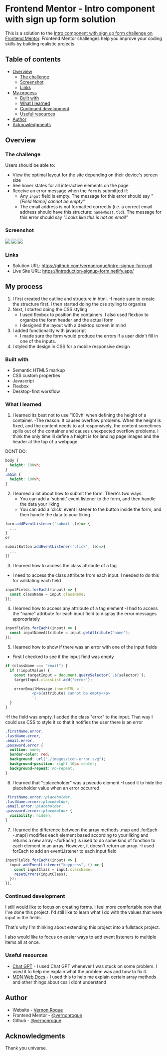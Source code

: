 # Frontend Mentor - Intro component with sign up form solution

This is a solution to the [Intro component with sign up form challenge on Frontend Mentor](https://www.frontendmentor.io/challenges/intro-component-with-signup-form-5cf91bd49edda32581d28fd1). Frontend Mentor challenges help you improve your coding skills by building realistic projects.

## Table of contents

- [Overview](#overview)
  - [The challenge](#the-challenge)
  - [Screenshot](#screenshot)
  - [Links](#links)
- [My process](#my-process)
  - [Built with](#built-with)
  - [What I learned](#what-i-learned)
  - [Continued development](#continued-development)
  - [Useful resources](#useful-resources)
- [Author](#author)
- [Acknowledgments](#acknowledgments)

## Overview

### The challenge

Users should be able to:

- View the optimal layout for the site depending on their device's screen size
- See hover states for all interactive elements on the page
- Receive an error message when the `form` is submitted if:
  - Any `input` field is empty. The message for this error should say _"[Field Name] cannot be empty"_
  - The email address is not formatted correctly (i.e. a correct email address should have this structure: `name@host.tld`). The message for this error should say _"Looks like this is not an email"_

### Screenshot

![](./images/signUpForm.png)
![](./images/signupFormErrors.png)
![](./images/signupFormMobile.png)

### Links

- Solution URL: https://github.com/vernonroque/intro-signup-form.git
- Live Site URL: https://introduction-signup-form.netlify.app/

## My process

1. I first created the outline and structure in html.
   -I made sure to create the structure first. I then started doing the
   css styling to organize
2. Next, I started doing the CSS styling
   - I used flexbox to position the containers. I also used flexbox to organize
     the form header and the actual form
   - I designed the layout with a desktop screen in mind
3. I added functionality with javascript
   - I made sure the form would produce the errors if a user didn't fill in one of the
     inputs.
4. I styled the design in CSS for a mobile responsive design

### Built with

- Semantic HTML5 markup
- CSS custom properties
- Javascript
- Flexbox
- Desktop-first workflow

### What I learned

1. I learned its best not to use '100vh' when defining the height of a container.
   -The reason: It causes overflow problems. When the height is fixed, and the content
   needs to act responsively, the content sometimes spills out of the container and
   causes unexpected overflow problems. I think the only time ill define a height is
   for landing page images and the header at the top of a webpage

DONT DO:

```css
body {
  height: 100vh;
}
.main {
  height: 100vh;
}
```

2. I learned a lot about how to submit the form. There's two ways.
   - You can add a 'submit' event listener to the form, and then handle the data
     your liking
   - You can add a 'click' event listener to the button inside the form, and then
     handle the data to your liking

```js
form.addEventListener('submit',(e)=> {
  ...
}
or

submitButton.addEventListener('click', (e)=>{
  ...
})
```

3. I learned how to access the class attribute of a tag

- I need to access the class attribute from each input. I needed to do this
  for validating each field

```js
inputFields.forEach((input) => {
  const className = input.className;
});
```

4. I learned how to access any attribute of a tag element
   -I had to access the "name" attribute for each input field to display the
   error messages appropriately

```js
inputFields.forEach((input) => {
  const inputNameAttribute = input.getAttribute("name");
});
```

5. I learned how to show if there was an error with one of the input fields

- First I checked to see if the input field was empty

```js
if (className === "email") {
  if (!inputValue) {
    const targetInput = document.querySelector(`.${selector}`);
    targetInput.classList.add("error");

    errorEmailMessage.innerHTML = `
            <p>${attribute} cannot be empty</p>
            `;
  }
}
```

-If the field was empty, I added the class "error" to the input. That way I could
use CSS to style it so that it notifies the user there is an error

```css
.firstName.error,
.lastName.error,
.email.error,
.password.error {
  outline: none;
  border-color: red;
  background: url("./images/icon-error.svg");
  background-position: right 10px center;
  background-repeat: no-repeat;
}
```

6. I learned that "::placeholder" was a pseudo element
   -I used it to hide the placeholder value when an error occurred

```css
.firstName.error::placeholder,
.lastName.error::placeholder,
.email.error::placeholder,
.password.error::placeholder {
  visibility: hidden;
}
```

7. I learned the difference between the array methods .map and .forEach
   -.map() modifies each element based according to your liking and returns a new array
   -.forEach() is used to do some kind of function to each element in an array.
   However, it doesn't return an array.
   -I used forEach to add an eventListener to each input field

```js
inputFields.forEach((input) => {
  input.addEventListener("keypress", () => {
    const inputClass = input.className;
    resetErrors(inputClass);
  });
});
```

### Continued development

I still would like to focus on creating forms. I feel more comfortable now that
I've done this project. I'd still like to learn what I do with the values that were
input in the fields.

That's why I'm thinking about extending this project into a fullstack project.

I also would like to focus on easier ways to add event listeners to multiple items all
at once.

### Useful resources

- [Chat GPT](https://chat.openai.com/) - I used Chat GPT whenever I was stuck on some
  problem. I used it to help me explain what the problem was and how to fix it.
- [MDN Web Docs](https://developer.mozilla.org/en-US/) - I used this to help me explain
  certain array methods and other things about css i didnt understand

## Author

- Website - [Vernon Roque](https://developer-portfolio-8cc0c.web.app/)
- Frontend Mentor - [@vernonroque](https://www.frontendmentor.io/profile/vernonroque)
- Github - [@vernonroque](https://github.com/vernonroque)

## Acknowledgments

Thank you universe.
